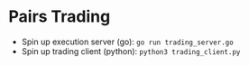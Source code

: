 # Pairs Trading

- Spin up execution server (go): `go run trading_server.go`
- Spin up trading client (python): `python3 trading_client.py`